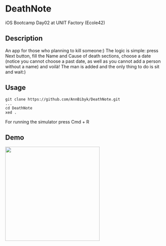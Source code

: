 # DeathNote
iOS Bootcamp Day02 at UNIT Factory (Ecole42)

## Description

An app for those who planning to kill someone:) The logic is simple: press Next button, fill the Name and Cause of death sections, choose a date (notice you cannot choose a past date, as well as you cannot add a person without a name) and voilà! 
The man is added and the only thing to do is sit and wait:)

## Usage

```
git clone https://github.com/AnnBibyk/DeathNote.git
...
cd DeathNote
xed .
```

For running the simulator press Cmd + R

## Demo

<img src="https://media.giphy.com/media/21RwjhOOkfenUGteQz/source.gif" width="300">


